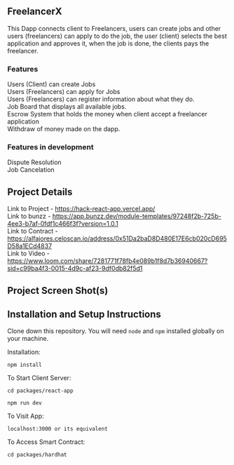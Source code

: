 ## FreelancerX

This Dapp connects client to Freelancers, users can create jobs and other users (freelancers) can apply to do the job, the user (client) selects the best application and approves it, when the job is done, the clients pays the freelancer.

### Features

Users (Client) can create Jobs<br/>
Users (Freelancers) can apply for Jobs<br/>
Users (Freelancers) can register information about what they do.<br/>
Job Board that displays all available jobs.<br/>
Escrow System that holds the money when client accept a freelancer application<br/>
Withdraw of money made on the dapp.<br/>

### Features in development

Dispute Resolution<br/>
Job Cancelation<br/>

## Project Details

Link to Project - https://hack-react-app.vercel.app/ <br/>
Link to bunzz - https://app.bunzz.dev/module-templates/97248f2b-725b-4ee3-b7af-0fdf1c466f3f?version=1.0.1<br/>
Link to Contract - https://alfajores.celoscan.io/address/0x51Da2baD8D480E17E6cb020cD695D58a1ECd4837<br/>
Link to Video - https://www.loom.com/share/7281771f78fb4e089b1f8d7b36940667?sid=c99ba4f3-0015-4d9c-af23-9df0db82f5d1

## Project Screen Shot(s)

## Installation and Setup Instructions

Clone down this repository. You will need `node` and `npm` installed globally on your machine.

Installation:

`npm install`

To Start Client Server:

`cd packages/react-app`

`npm run dev`

To Visit App:

`localhost:3000 or its equivalent`

To Access Smart Contract:

`cd packages/hardhat`
